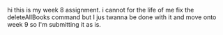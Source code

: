hi this is my week 8 assignment. i cannot for the life of me fix the deleteAllBooks command but I jus twanna be done with it and move onto week 9 so I'm submitting it as is.
